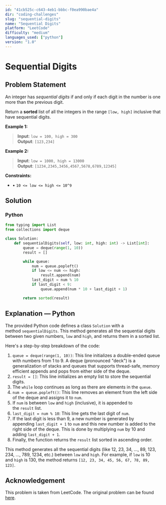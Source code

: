 ```yaml
---
id: "41cb525c-c643-4eb1-bbbc-f0ea990bae4a"
dir: "coding-challenges"
slug: "sequential-digits"
name: "Sequential Digits"
platform: "LeetCode"
difficulty: "medium"
languages_used: ["python"]
version: "1.0"
---
```


# Sequential Digits

## Problem Statement

An integer has *sequential digits* if and only if each digit in the number is one more than the previous digit.

Return a **sorted** list of all the integers in the range `[low, high]` inclusive that have sequential digits.

**Example 1:**

> **Input**: `low = 100, high = 300`  
> **Output**: `[123,234]`

**Example 2:**

> **Input**: `low = 1000, high = 13000`  
> **Output**: `[1234,2345,3456,4567,5678,6789,12345]`

**Constraints:**

- • `10 <= low <= high <= 10^9`

## Solution

### Python

```python
from typing import List
from collections import deque

class Solution:
    def sequentialDigits(self, low: int, high: int) -> List[int]:
        queue = deque(range(1, 10))
        result = []

        while queue:
            num = queue.popleft()
            if low <= num <= high:
                result.append(num)
            last_digit = num % 10
            if last_digit < 9:
                queue.append(num * 10 + last_digit + 1)

        return sorted(result)
```

## Explanation — Python

The provided Python code defines a class `Solution` with a method `sequentialDigits`. This method generates all the sequential digits between two given numbers, `low` and `high`, and returns them in a sorted list.

Here's a step-by-step breakdown of the code:

1. `queue = deque(range(1, 10))`: This line initializes a double-ended queue with numbers from 1 to 9. A deque (pronounced "deck") is a generalization of stacks and queues that supports thread-safe, memory efficient appends and pops from either side of the deque.
2. `result = []`: This line initializes an empty list to store the sequential digits.
3. The `while` loop continues as long as there are elements in the `queue`.
4. `num = queue.popleft()`: This line removes an element from the left side of the deque and assigns it to `num`.
5. If `num` is between `low` and `high` (inclusive), it is appended to the `result` list.
6. `last_digit = num % 10`: This line gets the last digit of `num`.
7. If the last digit is less than 9, a new number is generated by appending `last_digit + 1` to `num` and this new number is added to the right side of the deque. This is done by multiplying `num` by 10 and adding `last_digit + 1`.
8. Finally, the function returns the `result` list sorted in ascending order.

This method generates all the sequential digits (like 12, 23, 34, ..., 89, 123, 234, ..., 789, 1234, etc.) between `low` and `high`. For example, if `low` is 10 and `high` is 130, the method returns `[12, 23, 34, 45, 56, 67, 78, 89, 123]`.

## Acknowledgement

This problem is taken from LeetCode. The original problem can be found [here](https://leetcode.com/problems/sequential-digits/).
